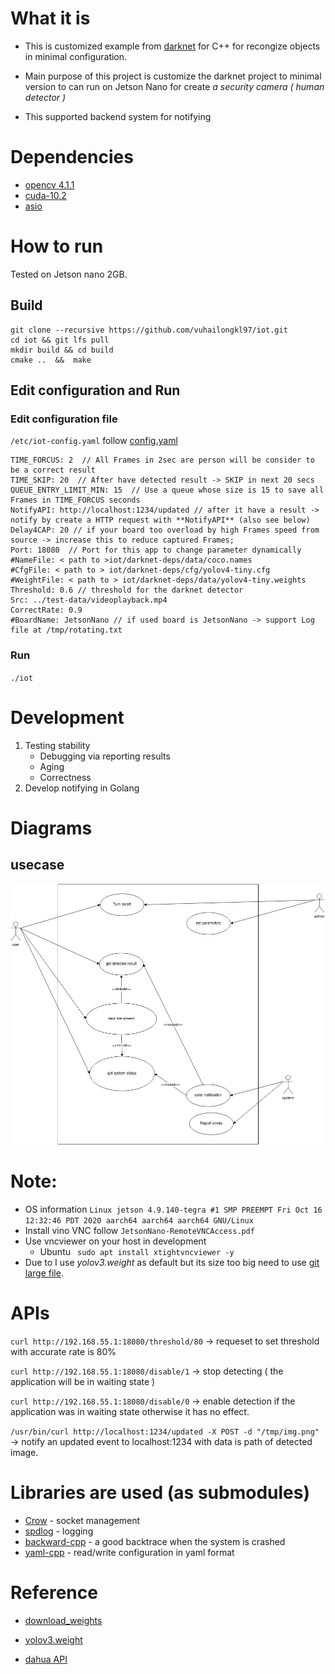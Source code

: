 # What it is
+ This is customized example from [darknet](https://github.com/AlexeyAB/darknet/) for C++ for recongize objects in minimal configuration.

+ Main purpose of this project is customize the darknet project to minimal version to can run on Jetson Nano for create *a security camera ( human detector )* 

+ This supported backend system for notifying

# Dependencies
+ [opencv 4.1.1](https://pysource.com/2019/08/26/install-opencv-4-1-on-nvidia-jetson-nano/)
+ [cuda-10.2](https://jfrog.com/connect/post/installing-cuda-on-nvidia-jetson-nano/)
+ [asio](https://think-async.com/Asio/asio-1.24.0/doc/asio/using.html)
# How to run
Tested on Jetson nano 2GB.
## Build
```
git clone --recursive https://github.com/vuhailongkl97/iot.git
cd iot && git lfs pull
mkdir build && cd build
cmake ..  &&  make

```
## Edit configuration and Run
### Edit configuration file
`/etc/iot-config.yaml` follow [config.yaml](https://github.com/vuhailongkl97/iot/blob/master/iot-config.yaml)
```
TIME_FORCUS: 2  // All Frames in 2sec are person will be consider to be a correct result
TIME_SKIP: 20  // After have detected result -> SKIP in next 20 secs
QUEUE_ENTRY_LIMIT_MIN: 15  // Use a queue whose size is 15 to save all Frames in TIME_FORCUS seconds
NotifyAPI: http://localhost:1234/updated // after it have a result -> notify by create a HTTP request with **NotifyAPI** (also see below)
Delay4CAP: 20 // if your board too overload by high Frames speed from source -> increase this to reduce captured Frames;
Port: 18080  // Port for this app to change parameter dynamically
#NameFile: < path to >iot/darknet-deps/data/coco.names 
#CfgFile: < path to > iot/darknet-deps/cfg/yolov4-tiny.cfg
#WeightFile: < path to > iot/darknet-deps/data/yolov4-tiny.weights
Threshold: 0.6 // threshold for the darknet detector
Src: ../test-data/videoplayback.mp4
CorrectRate: 0.9
#BoardName: JetsonNano // if used board is JetsonNano -> support Log file at /tmp/rotating.txt
```

### Run
`./iot `

# Development
1. Testing stability
	+ Debugging via reporting results
	+ Aging 
	+ Correctness
2. Develop notifying in Golang

# Diagrams
## usecase 
![usecases](docs/usecases.drawio.png)

# Note: 
+ OS information `Linux jetson 4.9.140-tegra #1 SMP PREEMPT Fri Oct 16 12:32:46 PDT 2020 aarch64 aarch64 aarch64 GNU/Linux`
+ Install vino VNC follow `JetsonNano-RemoteVNCAccess.pdf`
+ Use vncviewer on your host in development 
	- Ubuntu ` sudo apt install xtightvncviewer -y`
+ Due to I use *yolov3.weight* as default but its size too big need to use [git large file](https://git-lfs.github.com/). 

# APIs 
` curl http://192.168.55.1:18080/threshold/80 ` -> requeset to set threshold with accurate rate is 80%
 
` curl http://192.168.55.1:18080/disable/1 ` -> stop detecting ( the application will be in waiting state )

` curl http://192.168.55.1:18080/disable/0 ` -> enable detection if the application was in waiting state otherwise it has no effect.

` /usr/bin/curl http://localhost:1234/updated -X POST -d "/tmp/img.png" ` -> notify an updated event to localhost:1234 with data is path of detected image.
# Libraries are used (as submodules)
+ [Crow](https://github.com/ipkn/crow) - socket management
+ [spdlog](https://github.com/gabime/spdlog) - logging 
+ [backward-cpp](https://github.com/bombela/backward-cpp) - a good backtrace when the system is crashed
+ [yaml-cpp](https://github.com/jbeder/yaml-cpp) - read/write configuration in yaml format

# Reference
+ [download_weights](https://github.com/AlexeyAB/darknet/blob/master/scripts/download_weights.ps1)

+ [yolov3.weight](https://pjreddie.com/media/files/yolov3.weights)
+ [dahua API](https://community.jeedom.com/uploads/short-url/tTQJPaNah7gZnU12VGGN9ZHEhOk.pdf)
